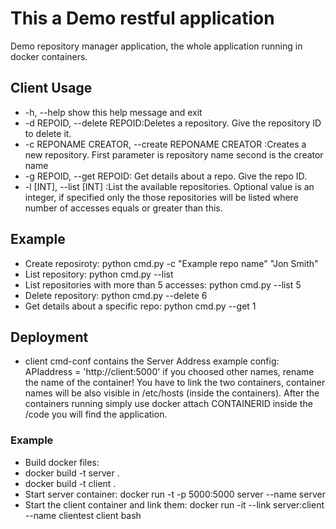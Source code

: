 # This a Demo restful application
Demo repository manager application, the whole application running in docker containers.

## Client Usage
- -h, --help            show this help message and exit
- -d REPOID, --delete REPOID:Deletes a repository. Give the repository ID to delete it.
- -c REPONAME CREATOR, --create REPONAME CREATOR :Creates a new repository. First parameter is repository name second is the creator name
- -g REPOID, --get REPOID: Get details about a repo. Give the repo ID.
- -l [INT], --list [INT] :List the available repositories. Optional value is an integer, if specified only the those repositories will be listed where number of accesses equals or greater
than this.
## Example
- Create reposiroty: python cmd.py -c "Example repo name" "Jon Smith"
- List repository: python cmd.py --list
- List repositories with more than 5 accesses: python cmd.py --list 5
- Delete repository: python cmd.py --delete 6
- Get details about a specific repo: python cmd.py --get 1

## Deployment
- client cmd-conf contains the Server Address example config: APIaddress = 'http://client:5000' if you choosed other names, rename the name of the container!
You have to link the two containers, container names will be also visible in /etc/hosts (inside the containers). After the containers running simply use docker attach CONTAINERID inside the /code you will find the application.

### Example
- Build docker files:
- docker build -t server .
- docker build -t client .
- Start server container: docker run -t -p 5000:5000 server --name server
- Start the client container and link them: docker run -it --link server:client --name clientest client bash

